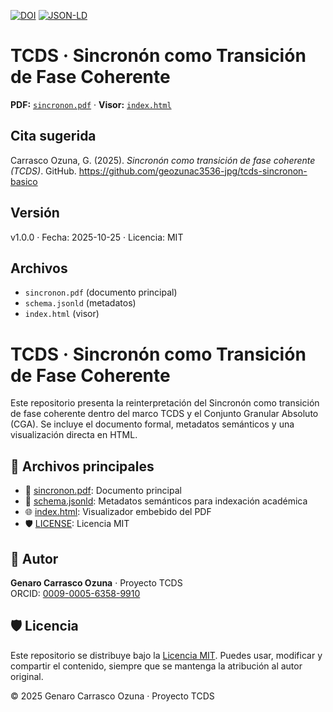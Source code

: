 [![DOI](https://zenodo.org/badge/DOI/10.5281/zenodo.TBD.svg)](#) [![JSON-LD](https://img.shields.io/badge/metadata-JSON--LD-blue)](#)
# TCDS · Sincronón como Transición de Fase Coherente
**PDF:** [`sincronon.pdf`](./sincronon.pdf) · **Visor:** [`index.html`](./index.html)

## Cita sugerida
Carrasco Ozuna, G. (2025). *Sincronón como transición de fase coherente (TCDS)*. GitHub. https://github.com/geozunac3536-jpg/tcds-sincronon-basico

## Versión
v1.0.0 · Fecha: 2025-10-25 · Licencia: MIT

## Archivos
- `sincronon.pdf` (documento principal)  
- `schema.jsonld` (metadatos)  
- `index.html` (visor)
# TCDS · Sincronón como Transición de Fase Coherente

Este repositorio presenta la reinterpretación del Sincronón como transición de fase coherente dentro del marco TCDS y el Conjunto Granular Absoluto (CGA). Se incluye el documento formal, metadatos semánticos y una visualización directa en HTML.

## 📁 Archivos principales

- 📄 [sincronon.pdf](./sincronon.pdf): Documento principal  
- 🧬 [schema.jsonld](./schema.jsonld): Metadatos semánticos para indexación académica  
- 🌐 [index.html](./index.html): Visualizador embebido del PDF  
- 🛡️ [LICENSE](./LICENSE): Licencia MIT

## 👤 Autor

**Genaro Carrasco Ozuna** · Proyecto TCDS  
ORCID: [0009-0005-6358-9910](https://orcid.org/0009-0005-6358-9910)

## 🛡️ Licencia

Este repositorio se distribuye bajo la [Licencia MIT](./LICENSE). Puedes usar, modificar y compartir el contenido, siempre que se mantenga la atribución al autor original.

© 2025 Genaro Carrasco Ozuna · Proyecto TCDS
